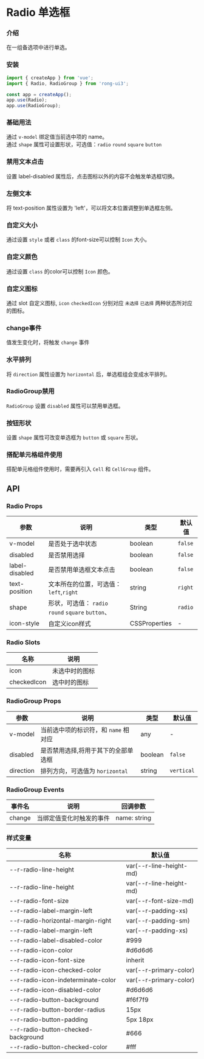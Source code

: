 # Radio 单选框

### 介绍

在一组备选项中进行单选。

### 安装

``` ts
import { createApp } from 'vue';
import { Radio, RadioGroup } from 'rong-ui3';

const app = createApp();
app.use(Radio);
app.use(RadioGroup);
```

### 基础用法
通过 `v-model` 绑定值当前选中项的 name。  
通过 `shape` 属性可设置形状，可选值：`radio` `round` `square` `button`
<script setup>
  import Base from '../demo/Base.vue?raw'
</script>
<HljsBlock :code="Base"></HljsBlock>


### 禁用文本点击
设置 label-disabled 属性后，点击图标以外的内容不会触发单选框切换。
<script setup>
  import LabelDisabled from '../demo/LabelDisabled.vue?raw'
</script>
<HljsBlock :code="LabelDisabled"></HljsBlock>



### 左侧文本
将 text-position 属性设置为 'left'，可以将文本位置调整到单选框左侧。
<script setup>
  import TextPosition from '../demo/TextPosition.vue?raw'
</script>
<HljsBlock :code="TextPosition"></HljsBlock>


### 自定义大小
通过设置 `style` 或者 `class` 的font-size可以控制 `Icon` 大小。 
<script setup>
  import CustomSize from '../demo/CustomSize.vue?raw'
</script>
<HljsBlock :code="CustomSize"></HljsBlock>



### 自定义颜色
通过设置 `class` 的color可以控制 `Icon` 颜色。 
<script setup>
  import CustomColor from '../demo/CustomColor.vue?raw'
</script>
<HljsBlock :code="CustomColor"></HljsBlock>


### 自定义图标
通过 slot 自定义图标, `icon` `checkedIcon` 分别对应 `未选择` `已选择`  两种状态所对应的图标。
<script setup>
  import IconSlot from '../demo/IconSlot.vue?raw'
</script>
<HljsBlock :code="IconSlot"></HljsBlock>


### change事件
值发生变化时，将触发 `change` 事件
<script setup>
  import Event from '../demo/Event.vue?raw'
</script>
<HljsBlock :code="Event"></HljsBlock>



### 水平排列
将 `direction` 属性设置为 `horizontal` 后，单选框组会变成水平排列。
<script setup>
  import Direction from '../demo/Direction.vue?raw'
</script>
<HljsBlock :code="Direction"></HljsBlock>


### RadioGroup禁用
`RadioGroup` 设置 `disabled` 属性可以禁用单选框。
<script setup>
  import GroupDisabled from '../demo/GroupDisabled.vue?raw'
</script>
<HljsBlock :code="GroupDisabled"></HljsBlock>



### 按钮形状
设置 `shape` 属性可改变单选框为 `button` 或 `square` 形状。
<script setup>
  import Shape from '../demo/Shape.vue?raw'
</script>
<HljsBlock :code="Shape"></HljsBlock>


### 搭配单元格组件使用
搭配单元格组件使用时，需要再引入 `Cell` 和 `CellGroup` 组件。
<script setup>
  import CellGroup from '../demo/CellGroup.vue?raw'
</script>
<HljsBlock :code="CellGroup"></HljsBlock>


## API

### Radio Props

| 参数           | 说明                                            | 类型          | 默认值  |
|----------------|-----------------------------------------------|---------------|---------|
| v-model        | 是否处于选中状态                                | boolean       | `false` |
| disabled       | 是否禁用选择                                    | boolean       | `false` |
| label-disabled | 是否禁用单选框文本点击                          | boolean       | `false` |
| text-position  | 文本所在的位置，可选值：`left`,`right`            | string        | `right` |
| shape          | 形状，可选值： `radio` `round` `square` `button`、 | String        | `radio` |
| icon-style     | 自定义icon样式                                  | CSSProperties | -       |


### Radio Slots
| 名称          | 说明           |
|---------------|--------------|
| icon          | 未选中时的图标 |
| checkedIcon   | 选中时的图标   |


### RadioGroup Props
| 参数      | 说明                                                           | 类型    | 默认值     |
|-----------|--------------------------------------------------------------|---------|------------|
| v-model   | 当前选中项的标识符，和 `name` 相对应                            | any   | -          |
| disabled  | 是否禁用选择,将用于其下的全部单选框                            | boolean | `false`    |
| direction | 排列方向，可选值为 `horizontal`                                 | string  | `vertical` |



### RadioGroup Events

| 事件名 | 说明                     | 回调参数     |
|--------|------------------------|--------------|
| change | 当绑定值变化时触发的事件 | name: string |


### 样式变量

| 名称                                   | 默认值                  |
|----------------------------------------|-------------------------|
| --r-radio-line-height               | var(--r-line-height-md) |
| --r-radio-line-height               | var(--r-line-height-md) |
| --r-radio-font-size                 | var(--r-font-size-md)   |
| --r-radio-label-margin-left         | var(--r-padding-xs)     |
| --r-radio-horizontal-margin-right   | var(--r-padding-sm)     |
| --r-radio-label-margin-left         | var(--r-padding-xs)     |
| --r-radio-label-disabled-color      | #999                    |
| --r-radio-icon-color                | #d6d6d6                 |
| --r-radio-icon-font-size            | inherit                 |
| --r-radio-icon-checked-color        | var(--r-primary-color)  |
| --r-radio-icon-indeterminate-color  | var(--r-primary-color)  |
| --r-radio-icon-disabled-color       | #d6d6d6                 |
| --r-radio-button-background         | #f6f7f9                 |
| --r-radio-button-border-radius      | 15px                    |
| --r-radio-button-padding            | 5px 18px                |
| --r-radio-button-checked-background | #666                    |
| --r-radio-button-checked-color      | #fff                    |